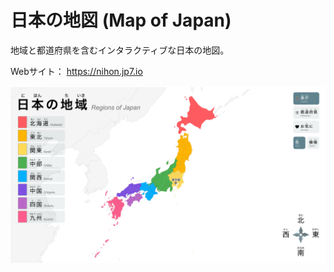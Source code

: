 # 日本の地図 (Map of Japan)

地域と都道府県を含むインタラクティブな日本の地図。

Webサイト： https://nihon.jp7.io

![Screenshot](./img/screenshot.png)
